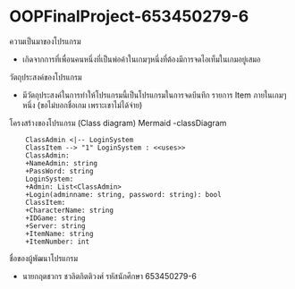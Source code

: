 # OOPFinalProject-653450279-6
 ความเป็นมาของโปรแกรม
 - เกิดจากการที่เพื่อนคนหนึ่งที่เป็นพ่อค้าในเกมๆหนึ่งที่ต้องมีการจดไอเท็มในเกมอยู่เสมอ

วัตถุประสงค์ของโปรแกรม
 - มีวัตถุประสงค์ในการทำให้โปรแกรมนี้เป็นโปรแกรมในการจดบึนทึก รายการ Item ภายในเกมๆหนึ่ง (ขอไม่บอกชื่อเกม เพราะเขาไม่ได้จ่าย)

โครงสร้างของโปรแกรม (Class diagram) Mermaid 
 -classDiagram
```mermaid    
    ClassAdmin <|-- LoginSystem
    ClassItem --> "1" LoginSystem : <<uses>>
    ClassAdmin:
    +NameAdmin: string
    +PassWord: string
    LoginSystem:
    +Admin: List<ClassAdmin>
    +Login(adminname: string, password: string): bool
    ClassItem:
    +CharacterName: string
    +IDGame: string
    +Server: string
    +ItemName: string
    +ItemNumber: int
```
ชื่อของผู้พัฒนาโปรแกรม
 - นายกฤตชวกร ชวลิตกิตติวงศ์ รหัสนักศึกษา 653450279-6
